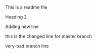 This is a readme file

Heading 2


Adding new line

this is the changed line for master branch

very-bad branch line
